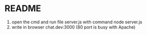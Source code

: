 # README #
1) open the cmd and run file server.js with command   node server.js
2) write in browser chat.dev:3000 (80 port is busy with Apache)